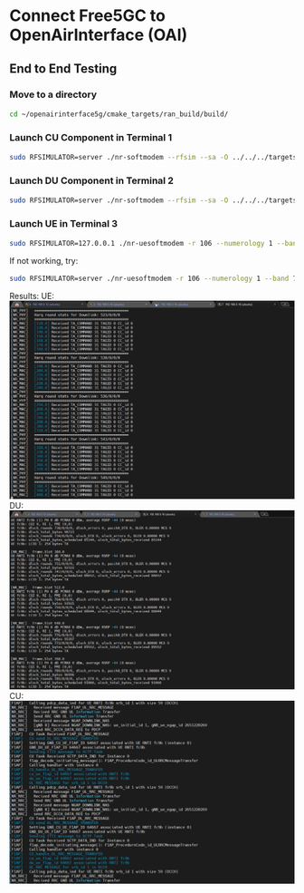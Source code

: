 # Connect Free5GC to OpenAirInterface (OAI)

## End to End Testing
### Move to a directory
```bash
cd ~/openairinterface5g/cmake_targets/ran_build/build/
```

### Launch CU Component in Terminal 1
```bash
sudo RFSIMULATOR=server ./nr-softmodem --rfsim --sa -O ../../../targets/PROJECTS/GENERIC-NR-5GC/CONF/cu_gnb.conf
```

### Launch DU Component in Terminal 2
```bash
sudo RFSIMULATOR=server ./nr-softmodem --rfsim --sa -O ../../../targets/PROJECTS/GENERIC-NR-5GC/CONF/du_gnb.conf
```

### Launch UE in Terminal 3
```bash
sudo RFSIMULATOR=127.0.0.1 ./nr-uesoftmodem -r 106 --numerology 1 --band 78 -C 3619200000 --rfsim --sa --nokrnmod -O ../../../targets/PROJECTS/GENERIC-NR-5GC/CONF/ue.conf
```

If not working, try:
```bash
sudo RFSIMULATOR=server ./nr-uesoftmodem -r 106 --numerology 1 --band 78 -C 3619200000 --rfsim --sa --nokrnmod -O ../../../targets/PROJECTS/GENERIC-NR-5GC/CONF/ue.conf
```

Results:
UE:
![alt text](image.png)
DU:
![alt text](image-1.png)
CU:
![alt text](image-2.png)

